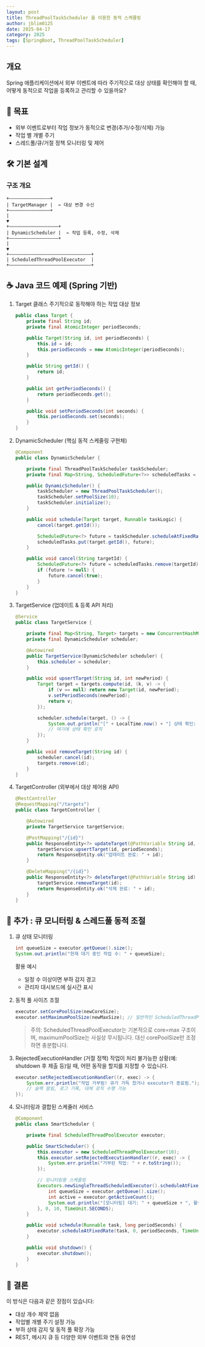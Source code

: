 ```yaml
---
layout: post
title: ThreadPoolTaskScheduler 을 이용한 동적 스케쥴링 
author: jblim0125
date: 2025-04-17
category: 2025
tags: [SpringBoot, ThreadPoolTaskScheduler]
---
```


## 개요

Spring 애플리케이션에서 외부 이벤트에 따라 주기적으로 대상 상태를 확인해야 할 때, 
어떻게 동적으로 작업을 등록하고 관리할 수 있을까요?

## 🎯 목표

- 외부 이벤트로부터 작업 정보가 동적으로 변경(추가/수정/삭제) 가능
- 작업 별 개별 주기
- 스레드풀/큐/거절 정책 모니터링 및 제어

## 🛠️ 기본 설계

### 구조 개요

```text
+——————————————–+
| TargetManager |  ← 대상 변경 수신
+——————————————–+
|
▼
+—————————————————–+
| DynamicScheduler |  ← 작업 등록, 수정, 삭제
+—————————————————–+
|
▼
+—————————–———————————————————–+
| ScheduledThreadPoolExecutor  |
+————————————————————————————––+
```

## ☕ Java 코드 예제 (Spring 기반)

1. Target 클래스
    주기적으로 동작해야 하는 작업 대상 정보  

    ```java
    public class Target {
        private final String id;
        private final AtomicInteger periodSeconds;

        public Target(String id, int periodSeconds) {
            this.id = id;
            this.periodSeconds = new AtomicInteger(periodSeconds);
        }

        public String getId() {
            return id;
        }

        public int getPeriodSeconds() {
            return periodSeconds.get();
        }

        public void setPeriodSeconds(int seconds) {
            this.periodSeconds.set(seconds);
        }
    }
    ```

2. DynamicScheduler (핵심 동적 스케줄링 구현체)

    ```java
    @Component
    public class DynamicScheduler {

        private final ThreadPoolTaskScheduler taskScheduler;
        private final Map<String, ScheduledFuture<?>> scheduledTasks = new ConcurrentHashMap<>();

        public DynamicScheduler() {
            taskScheduler = new ThreadPoolTaskScheduler();
            taskScheduler.setPoolSize(10);
            taskScheduler.initialize();
        }

        public void schedule(Target target, Runnable taskLogic) {
            cancel(target.getId());

            ScheduledFuture<?> future = taskScheduler.scheduleAtFixedRate(taskLogic, target.getPeriodSeconds() * 1000L);
            scheduledTasks.put(target.getId(), future);
        }

        public void cancel(String targetId) {
            ScheduledFuture<?> future = scheduledTasks.remove(targetId);
            if (future != null) {
                future.cancel(true);
            }
        }
    }
    ```

3. TargetService (업데이트 & 등록 API 처리)

    ```java
    @Service
    public class TargetService {

        private final Map<String, Target> targets = new ConcurrentHashMap<>();
        private final DynamicScheduler scheduler;

        @Autowired
        public TargetService(DynamicScheduler scheduler) {
            this.scheduler = scheduler;
        }

        public void upsertTarget(String id, int newPeriod) {
            Target target = targets.compute(id, (k, v) -> {
                if (v == null) return new Target(id, newPeriod);
                v.setPeriodSeconds(newPeriod);
                return v;
            });

            scheduler.schedule(target, () -> {
                System.out.println("[" + LocalTime.now() + "] 상태 확인: " + target.getId());
                // 여기에 상태 확인 로직
            });
        }

        public void removeTarget(String id) {
            scheduler.cancel(id);
            targets.remove(id);
        }
    }
    ```

4. TargetController (외부에서 대상 제어용 API)

    ```java
    @RestController
    @RequestMapping("/targets")
    public class TargetController {

        @Autowired
        private TargetService targetService;

        @PostMapping("/{id}")
        public ResponseEntity<?> updateTarget(@PathVariable String id, @RequestParam int periodSeconds) {
            targetService.upsertTarget(id, periodSeconds);
            return ResponseEntity.ok("업데이트 완료: " + id);
        }

        @DeleteMapping("/{id}")
        public ResponseEntity<?> deleteTarget(@PathVariable String id) {
            targetService.removeTarget(id);
            return ResponseEntity.ok("삭제 완료: " + id);
        }
    }
    ```

## 🧠 추가 : 큐 모니터링 & 스레드풀 동적 조절

1. 큐 상태 모니터링

    ```java
    int queueSize = executor.getQueue().size();
    System.out.println("현재 대기 중인 작업 수: " + queueSize);
    ```

    활용 예시

    - 일정 수 이상이면 부하 감지 경고
    - 관리자 대시보드에 실시간 표시

2. 동적 풀 사이즈 조절

    ```java
    executor.setCorePoolSize(newCoreSize);
    executor.setMaximumPoolSize(newMaxSize); // 일반적인 ScheduledThreadPoolExecutor는 core=max여야 함
    ```

    > 주의: ScheduledThreadPoolExecutor는 기본적으로 core=max 구조이며, maximumPoolSize는 사실상 무시됩니다. 대신 corePoolSize만 조정하면 충분합니다.

3. RejectedExecutionHandler (거절 정책)
    작업이 처리 불가능한 상황(예: shutdown 후 제출 등)일 때, 어떤 동작을 할지를 지정할 수 있습니다.

    ```java
    executor.setRejectedExecutionHandler((r, exec) -> {
        System.err.println("작업 거부됨! 큐가 가득 찼거나 executor가 종료됨.");
        // 슬랙 알림, 로그 기록, 대체 로직 수행 가능
    });
    ```

4. 모니터링과 결합된 스케쥴러 서비스

    ```java
    @Component
    public class SmartScheduler {

        private final ScheduledThreadPoolExecutor executor;

        public SmartScheduler() {
            this.executor = new ScheduledThreadPoolExecutor(10);
            this.executor.setRejectedExecutionHandler((r, exec) -> {
                System.err.println("거부된 작업: " + r.toString());
            });

            // 모니터링용 스케줄링
            Executors.newSingleThreadScheduledExecutor().scheduleAtFixedRate(() -> {
                int queueSize = executor.getQueue().size();
                int active = executor.getActiveCount();
                System.out.println("[모니터링] 대기: " + queueSize + ", 활성 스레드: " + active);
            }, 0, 10, TimeUnit.SECONDS);
        }

        public void schedule(Runnable task, long periodSeconds) {
            executor.scheduleAtFixedRate(task, 0, periodSeconds, TimeUnit.SECONDS);
        }

        public void shutdown() {
            executor.shutdown();
        }
    }
    ```

## 🚀 결론

이 방식은 다음과 같은 장점이 있습니다:

- 대상 개수 제약 없음
- 작업별 개별 주기 설정 가능
- 부하 상태 감지 및 동적 풀 확장 가능
- REST, 메시지 큐 등 다양한 외부 이벤트와 연동 유연성
